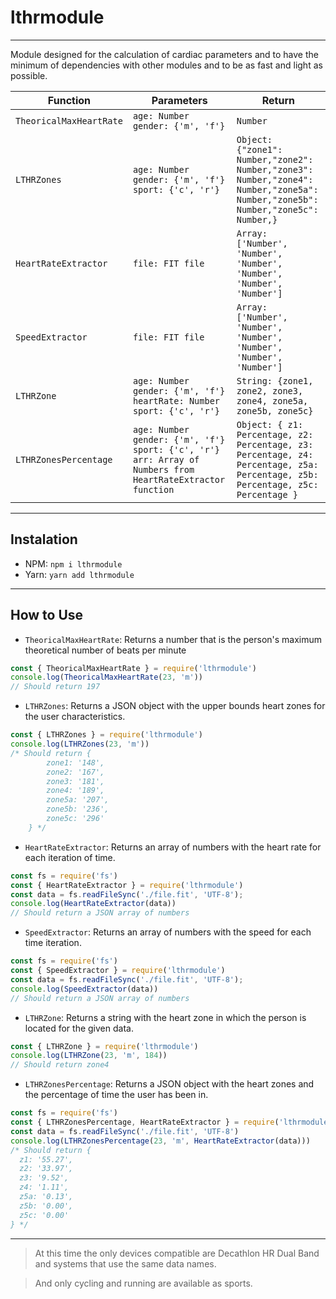 # lthrmodule
***
Module designed for the calculation of cardiac parameters and to have the minimum of dependencies with other modules and to be as fast and light as possible.

| Function  |  Parameters |  Return |
|---|---|---|
| `TheoricalMaxHeartRate`  | `age: Number` `gender: {'m', 'f'}`  | `Number`  |
|  `LTHRZones` | `age: Number` `gender: {'m', 'f'}` `sport: {'c', 'r'}`  | `Object: {"zone1": Number,"zone2": Number,"zone3": Number,"zone4": Number,"zone5a": Number,"zone5b": Number,"zone5c": Number,}`  |
| `HeartRateExtractor`  | `file: FIT file`  | `Array: ['Number', 'Number', 'Number', 'Number', 'Number', 'Number']`  |
| `SpeedExtractor`  | `file: FIT file`  | `Array: ['Number', 'Number', 'Number', 'Number', 'Number', 'Number']`  |
| `LTHRZone`  | `age: Number` `gender: {'m', 'f'}` `heartRate: Number` `sport: {'c', 'r'}`  | `String: {zone1, zone2, zone3, zone4, zone5a, zone5b, zone5c}`  |
| `LTHRZonesPercentage`  | `age: Number` `gender: {'m', 'f'}` `sport: {'c', 'r'}` `arr: Array of Numbers from HeartRateExtractor function` | `Object: { z1: Percentage, z2: Percentage, z3: Percentage, z4: Percentage, z5a: Percentage, z5b: Percentage, z5c: Percentage }`  |

***
## Instalation 

- NPM: `npm i lthrmodule`
- Yarn: `yarn add lthrmodule`
***

## How to Use
- `TheoricalMaxHeartRate`: Returns a number that is the person's maximum theoretical number of beats per minute
```javascript
const { TheoricalMaxHeartRate } = require('lthrmodule')
console.log(TheoricalMaxHeartRate(23, 'm'))
// Should return 197
```
- `LTHRZones`: Returns a JSON object with the upper bounds heart zones for the user characteristics.
```javascript
const { LTHRZones } = require('lthrmodule')
console.log(LTHRZones(23, 'm'))
/* Should return {
        zone1: '148',
        zone2: '167',
        zone3: '181',
        zone4: '189',
        zone5a: '207',
        zone5b: '236',
        zone5c: '296'
    } */
```
- `HeartRateExtractor`: Returns an array of numbers with the heart rate for each iteration of time.
```javascript
const fs = require('fs')
const { HeartRateExtractor } = require('lthrmodule')
const data = fs.readFileSync('./file.fit', 'UTF-8');
console.log(HeartRateExtractor(data))
// Should return a JSON array of numbers 
```
- `SpeedExtractor`: Returns an array of numbers with the speed for each time iteration.
```javascript
const fs = require('fs')
const { SpeedExtractor } = require('lthrmodule')
const data = fs.readFileSync('./file.fit', 'UTF-8');
console.log(SpeedExtractor(data))
// Should return a JSON array of numbers 
```
- `LTHRZone`: Returns a string with the heart zone in which the person is located for the given data.
```javascript
const { LTHRZone } = require('lthrmodule')
console.log(LTHRZone(23, 'm', 184))
// Should return zone4
```
- `LTHRZonesPercentage`: Returns a JSON object with the heart zones and the percentage of time the user has been in.
```javascript
const fs = require('fs')
const { LTHRZonesPercentage, HeartRateExtractor } = require('lthrmodule')
const data = fs.readFileSync('./file.fit', 'UTF-8')
console.log(LTHRZonesPercentage(23, 'm', HeartRateExtractor(data)))
/* Should return {
  z1: '55.27',
  z2: '33.97',
  z3: '9.52', 
  z4: '1.11', 
  z5a: '0.13', 
  z5b: '0.00', 
  z5c: '0.00'  
} */
```
***

> At this time the only devices compatible are Decathlon HR Dual Band and systems that use the same data names.

> And only cycling and running are available as sports.
